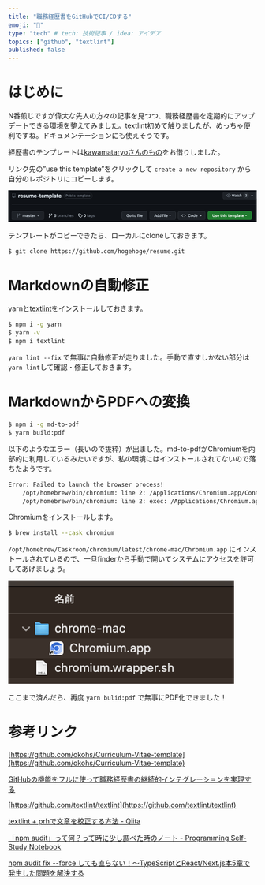 ```yaml
---
title: "職務経歴書をGitHubでCI/CDする"
emoji: "🦔"
type: "tech" # tech: 技術記事 / idea: アイデア
topics: ["github", "textlint"]
published: false
---
```

# はじめに

N番煎じですが偉大な先人の方々の記事を見つつ、職務経歴書を定期的にアップデートできる環境を整えてみました。textlint初めて触りましたが、めっちゃ便利ですね。ドキュメンテーションにも使えそうです。

経歴書のテンプレートは[kawamataryoさんのもの](https://github.com/kawamataryo/resume-template)をお借りしました。

リンク先の”use this template”をクリックして `create a new repository` から自分のレポジトリにコピーします。

![写真1](/images/ca992716eb0c14/1.png)

テンプレートがコピーできたら、ローカルにcloneしておきます。

```bash
$ git clone https://github.com/hogehoge/resume.git
```

# Markdownの自動修正

yarnと[textlint](https://github.com/textlint/textlint)をインストールしておきます。

```bash
$ npm i -g yarn
$ yarn -v
$ npm i textlint
```

`yarn lint --fix` で無事に自動修正が走りました。手動で直すしかない部分は `yarn lint`して確認・修正しておきます。

# MarkdownからPDFへの変換

```bash
$ npm i -g md-to-pdf
$ yarn build:pdf
```

以下のようなエラー（長いので抜粋）が出ました。md-to-pdfがChromiumを内部的に利用しているみたいですが、私の環境にはインストールされてないので落ちたようです。

```bash
Error: Failed to launch the browser process!
    /opt/homebrew/bin/chromium: line 2: /Applications/Chromium.app/Contents/MacOS/Chromium: No such file or directory
    /opt/homebrew/bin/chromium: line 2: exec: /Applications/Chromium.app/Contents/MacOS/Chromium: cannot execute: No such file or directory
```

Chromiumをインストールします。

```bash
$ brew install --cask chromium
```

`/opt/homebrew/Caskroom/chromium/latest/chrome-mac/Chromium.app` にインストールされているので、一旦finderから手動で開いてシステムにアクセスを許可してあげましょう。

![写真2](/images/ca992716eb0c14/2.png)

ここまで済んだら、再度 `yarn bulid:pdf` で無事にPDF化できました！

# 参考リンク

[https://github.com/okohs/Curriculum-Vitae-template](https://github.com/okohs/Curriculum-Vitae-template)

[GitHubの機能をフルに使って職務経歴書の継続的インテグレーションを実現する](https://zenn.dev/ryo_kawamata/articles/resume-on-github)

[https://github.com/textlint/textlint](https://github.com/textlint/textlint)

[textlint + prhで文章を校正する方法 - Qiita](https://qiita.com/munieru_jp/items/83c2c44fcadb177d2806)

[「npm audit」って何？って時に少し調べた時のノート - Programming Self-Study Notebook](https://overworker.hatenablog.jp/entry/2020/10/18/234904)

[npm audit fix --force しても直らない！〜TypeScriptとReact/Next.js本5章で発生した問題を解決する](https://zenn.dev/kugyu10/articles/d297123ba0eae3)